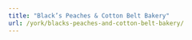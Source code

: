 ```yaml
---
title: "Black’s Peaches & Cotton Belt Bakery"
url: /york/blacks-peaches-and-cotton-belt-bakery/
---
```

